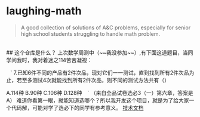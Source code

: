 # laughing-math
> A good collection of solutions of A&amp;C problems, especially for senior high school students struggling to handle math problem.
</br>
## 这个仓库是什么？
上次数学周测中（~~我没参加~~）,有下面这道题目，当同学问我时，我对着迷之114苦苦凝视：

` ` `
7.已知6件不同的产品有2件次品，现对它们一一测试，直到找到所有2件次品为止，若至多测试4次就能找到所有2件次品，则不同的测试方法共有（）

A.114种         B.90种        C.106种        D.128种
` ` `
（来自全品试卷选必3（一）第六章，答案是A）
难道你看第一眼，就能知道选哪个？所以我开发这个项目，就是为了给大家一个代码解，可能对学了选必下的同学有参考意义。
<a href="https://github.com/Jack-tendy-538/laughing-math/blob/main/teminology.md">技术文档</a>
